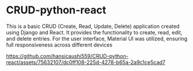 # CRUD-python-react

This is a basic CRUD (Create, Read, Update, Delete) application created using Django and React. It provides the functionality to create, read, edit, and delete entries. For the user interface, Material UI was utilized, ensuring full responsiveness across different devices



https://github.com/hansicaushi559/CRUD-python-react/assets/75632107/dc0ff108-225d-4278-b65a-2a9c1ce5cad7

